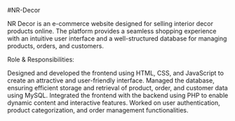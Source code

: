 #NR-Decor

NR Decor is an e-commerce website designed for selling interior decor products online. The platform provides a seamless shopping experience with an intuitive user interface and a well-structured database for managing products, orders, and customers.

Role & Responsibilities:

Designed and developed the frontend using HTML, CSS, and JavaScript to create an attractive and user-friendly interface.
Managed the database, ensuring efficient storage and retrieval of product, order, and customer data using MySQL.
Integrated the frontend with the backend using PHP to enable dynamic content and interactive features.
Worked on user authentication, product categorization, and order management functionalities.
